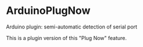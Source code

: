 ArduinoPlugNow
==============

Arduino plugin: semi-automatic detection of serial port

This is a plugin version of this "Plug Now" feature.

